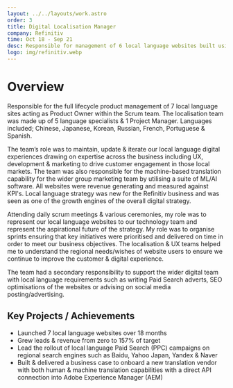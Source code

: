 ```yaml
---
layout: ../../layouts/work.astro
order: 3
title: Digital Localisation Manager
company: Refinitiv
time: Oct 18 - Sep 21
desc: Responsible for management of 6 local language websites built using Adobe Experience Manager. Secondary responsibility for website performance channels such as SEO, Paid Search & Social.
logo: img/refinitiv.webp
---
```


# Overview

Responsible for the full lifecycle product management of 7 local language sites acting as Product Owner within the Scrum team. The localisation team was made up of 5 language specialists & 1 Project Manager. Languages included; Chinese, Japanese, Korean, Russian, French, Portuguese & Spanish.

The team’s role was to maintain, update & iterate our local language digital experiences drawing on expertise across the business including UX, development & marketing to drive customer engagement in those local markets. The team was also responsible for the machine-based translation capability for the wider group marketing team by utilising a suite of ML/AI software. All websites were revenue generating and measured against KPI's. Local language strategy was new for the Refinitiv business and was seen as one of the growth engines of the overall digital strategy.

Attending daily scrum meetings & various ceremonies, my role was to represent our local language websites to our technology team and represent the aspirational future of the strategy. My role was to organise sprints ensuring that key initiatives were prioritised and delivered on time in order to meet our business objectives. The localisation & UX teams helped me to understand the regional needs/wishes of website users to ensure we continue to improve the customer & digital experience.

The team had a secondary responsibility to support the wider digital team with local language requirements such as writing Paid Search adverts, SEO optimisations of the websites or advising on social media posting/advertising.

## Key Projects / Achievements

- Launched 7 local language websites over 18 months
- Grew leads & revenue from zero to 157% of target
- Lead the rollout of local language Paid Search (PPC) campaigns on regional search engines such as Baidu, Yahoo Japan, Yandex & Naver
- Built & delivered a business case to onboard a new translation vendor with both human & machine translation capabilities with a direct API connection into Adobe Experience Manager (AEM)
